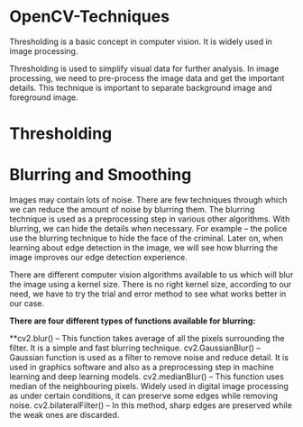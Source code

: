 # OpenCV-Techniques

Thresholding is a basic concept in computer vision. It is widely used in image processing.

Thresholding is used to simplify visual data for further analysis. In image processing, we need to pre-process the image data and get the important details. This technique is important to separate background image and foreground image.

# Thresholding

# Blurring and Smoothing


Images may contain lots of noise. There are few techniques through which we can reduce the amount of noise by blurring them. The blurring technique is used as a preprocessing step in various other algorithms. With blurring, we can hide the details when necessary. For example – the police use the blurring technique to hide the face of the criminal. Later on, when learning about edge detection in the image, we will see how blurring the image improves our edge detection experience.

There are different computer vision algorithms available to us which will blur the image using a kernel size. There is no right kernel size, according to our need, we have to try the trial and error method to see what works better in our case.

**There are four different types of functions available for blurring:**

**cv2.blur() – This function takes average of all the pixels surrounding the filter. It is a simple and fast blurring technique.
cv2.GaussianBlur() – Gaussian function is used as a filter to remove noise and reduce detail. It is used in graphics software and also as a preprocessing step in machine learning and deep learning models.
cv2.medianBlur() – This function uses median of the neighbouring pixels. Widely used in digital image processing as under certain conditions, it can preserve some edges while removing noise.
cv2.bilateralFilter() – In this method, sharp edges are preserved while the weak ones are discarded.

#
